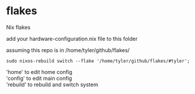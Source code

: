 # flakes
Nix flakes

add your hardware-configuration.nix file to this folder

assuming this repo is in /home/tyler/github/flakes/

```
sudo nixos-rebuild switch --flake '/home/tyler/github/flakes/#tyler';
```

'home' to edit home config  
'config' to edit main config  
'rebuild' to rebuild and switch system  